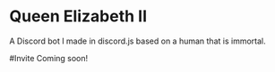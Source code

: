 # Queen Elizabeth II
A Discord bot I made in discord.js based on a human that is immortal.

#Invite
Coming soon!
